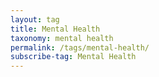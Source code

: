 ```yaml
---
layout: tag
title: Mental Health
taxonomy: mental health
permalink: /tags/mental-health/
subscribe-tag: Mental Health
---
```

